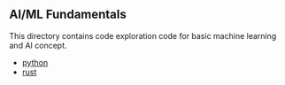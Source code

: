 ## AI/ML Fundamentals
This directory contains code exploration code for basic machine learning and
AI concept.

* [python](./python/README.md)
* [rust](./rust/README.md)
